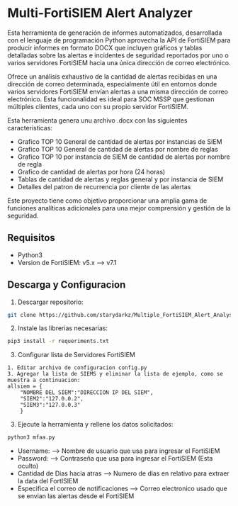 # Multi-FortiSIEM Alert Analyzer

Esta herramienta de generación de informes automatizados, desarrollada con el lenguaje de programación Python aprovecha la API de FortiSIEM para producir informes en formato DOCX que incluyen gráficos y tablas detalladas sobre las alertas e incidentes de seguridad reportados por uno o varios servidores FortiSIEM hacia una única dirección de correo electrónico.

Ofrece un análisis exhaustivo de la cantidad de alertas recibidas en una dirección de correo determinada, especialmente útil en entornos donde varios servidores FortiSIEM envían alertas a una misma dirección de correo electrónico. Esta funcionalidad es ideal para SOC MSSP que gestionan múltiples clientes, cada uno con su propio servidor FortiSIEM.

Esta herramienta genera unu archivo .docx con las siguientes caracteristicas:
- Grafico TOP 10 General de cantidad de alertas por instancias de SIEM  
- Grafico TOP 10 General de cantidad de alertas por nombre de reglas
- Grafico TOP 10 por instancia de SIEM de cantidad de alertas por nombre de regla
- Grafico de cantidad de alertas por hora (24 horas)
- Tablas de cantidad de alertas y reglas general y por instancia de SIEM
- Detalles del patron de recurrencia por cliente de las alertas

Este proyecto tiene como objetivo proporcionar una amplia gama de funciones analíticas adicionales para una mejor comprensión y gestión de la seguridad.

## Requisitos
- Python3
- Version de FortiSIEM: v5.x --> v7.1 


## Descarga y Configuracion

1. Descargar repositorio:

```bash
git clone https://github.com/starydarkz/Multiple_FortiSIEM_Alert_Analys.git
```
2. Instale las librerias necesarias:
```bash
pip3 install -r requeriments.txt
```
3. Configurar lista de Servidores FortiSIEM
```
1. Editar archivo de configuracion config.py
3. Agregar la lista de SIEMS y eliminar la lista de ejemplo, como se muestra a continuacion:
allsiem = {
    "NOMBRE DEL SIEM":"DIRECCION IP DEL SIEM", 
    "SIEM2":"127.0.0.2", 
    "SIEM3":"127.0.0.3"
    }
```

3. Ejecute la herramienta y rellene los datos solicitados:
```bash
python3 mfaa.py
```
- Username: --> Nombre de usuario que usa para ingresar el FortiSIEM
- Password: --> Contraseña que usa para ingresar el FortiSIEM (Esta oculto)
- Cantidad de Dias hacia atras --> Numero de dias en relativo para extraer la data del FortISIEM
- Especifica el correo de notificaciones --> Correo electronico usado que se envian las alertas desde el FortiSIEM
